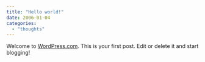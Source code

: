 ```yaml
---
title: "Hello world!"
date: 2006-01-04
categories: 
  - "thoughts"
---
```


Welcome to [WordPress.com](http://wordpress.com/). This is your first post. Edit or delete it and start blogging!

